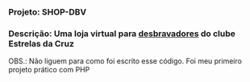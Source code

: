 ### Projeto: SHOP-DBV 
### Descrição: Uma loja virtual para [desbravadores](https://www.adventistas.org/pt/desbravadores/quem-somos/#:~:text=Quem%20s%C3%A3o%20os%20desbravadores%3F,e%20o%20gosto%20pela%20natureza.) do clube Estrelas da Cruz
OBS.: Não liguem para como foi escrito esse código. Foi meu primeiro projeto prático com PHP


